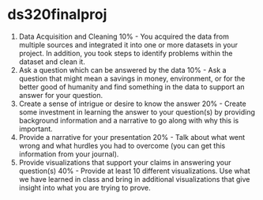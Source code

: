 # ds320finalproj

1. Data Acquisition and Cleaning 10% - You acquired the data from multiple sources and integrated it into one or more datasets in your project. In addition, you took steps to identify problems within the dataset and clean it. 
2. Ask a question which can be answered by the data 10% - Ask a question that might mean a savings in money, environment, or for the better good of humanity and find something in the data to support an answer for your question.
3. Create a sense of intrigue or desire to know the answer 20% - Create some investment in learning the answer to your question(s) by providing background information and a narrative to go along with why this is important.
4. Provide a narrative for your presentation 20% - Talk about what went wrong and what hurdles you had to overcome (you can get this information from your journal).
5. Provide visualizations that support your claims in answering your question(s) 40% - Provide at least 10 different visualizations. Use what we have learned in class and bring in additional visualizations that give insight into what you are trying to prove. 
